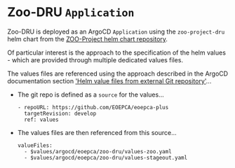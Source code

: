 # Zoo-DRU `Application`

Zoo-DRU is deployed as an ArgoCD `Application` using the `zoo-project-dru` helm chart from the [ZOO-Project helm chart repository](https://zoo-project.github.io/charts/).

Of particular interest is the approach to the specification of the helm values - which are provided through multiple dedicated values files.

The values files are referenced using the approach described in the ArgoCD documentation section ['Helm value files from external Git repository'](https://argo-cd.readthedocs.io/en/stable/user-guide/multiple_sources/#helm-value-files-from-external-git-repository)...

* The git repo is defined as a `source` for the values...
  ```
  - repoURL: https://github.com/EOEPCA/eoepca-plus
    targetRevision: develop
    ref: values
  ```
* The values files are then referenced from this source...
  ```
  valueFiles:
    - $values/argocd/eoepca/zoo-dru/values-zoo.yaml
    - $values/argocd/eoepca/zoo-dru/values-stageout.yaml
  ```
